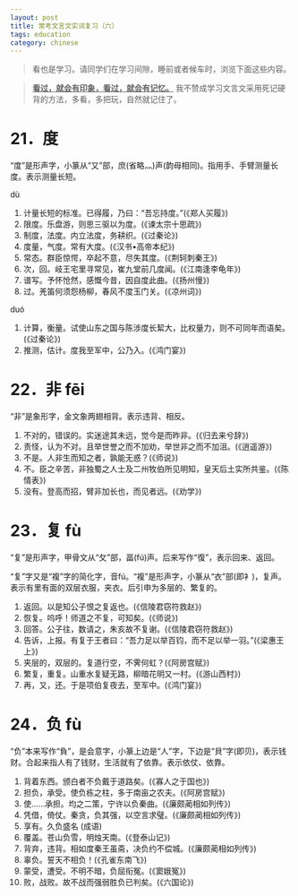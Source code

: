 ```yaml
---
layout: post
title: 常考文言文实词复习（六）
tags: education
category: chinese
---
```


> 看也是学习。请同学们在学习间隙，睡前或者候车时，浏览下面这些内容。

> <u>**看过，就会有印象，看过，就会有记忆。**</u> 我不赞成学习文言文采用死记硬背的方法，多看，多把玩，自然就记住了。

# 21．度

“度”是形声字，小篆从“又”部，庶(省略灬)声(韵母相同)。指用手、手臂测量长度。表示测量长短。

dù

1. 计量长短的标准。已得履，乃曰：“吾忘持度。”(《郑人买履》)
2. 限度。乐盘游，则思三驱以为度。(《谏太宗十思疏》)
3. 制度，法度。内立法度，务耕织。(《过秦论》)
4. 度量，气度。常有大度。(《汉书•高帝本纪》)
5. 常态。群臣惊愕，卒起不意，尽失其度。(《荆轲刺秦王》)
6. 次，回。岐王宅里寻常见，崔九堂前几度闻。(《江南逢李龟年》)
7. 谱写。予怀怆然，感慨今昔，因自度此曲。(《扬州慢》)
8. 过。羌笛何须怨杨柳，春风不度玉门关。(《凉州词》)

duó

1. 计算，衡量。试使山东之国与陈涉度长絜大，比权量力，则不可同年而语矣。(《过秦论》)
2. 推测，估计。度我至军中，公乃入。(《鸿门宴》)


# 22．非 fēi

“非”是象形字，金文象两翅相背。表示违背、相反。

1. 不对的，错误的。实迷途其未远，觉今是而昨非。(《归去来兮辞》)
2. 责怪，认为不对。且举世誉之而不加劝，举世非之而不加沮。(《逍遥游》)
3. 不是。人非生而知之者，孰能无惑？(《师说》)
4. 不。臣之辛苦，非独蜀之人士及二州牧伯所见明知，皇天后土实所共鉴。(《陈情表》)
5. 没有。登高而招，臂非加长也，而见者远。(《劝学》)

# 23．复 fù

“复”是形声字，甲骨文从“攵”部，畐(fú)声。后来写作“復”，表示回来、返回。

“复”字又是“複”字的简化字，音fú。“複”是形声字，小篆从“衣”部(即衤)，复声。表示有里有面的双层衣服，夹衣。后引申为多层的、繁复的。

1. 返回。以是知公子恨之复返也。(《信陵君窃符救赵》)
2. 恢复。呜呼！师道之不复，可知矣。(《师说》)
3. 回答。公子往，数请之，朱亥故不复谢。(《信陵君窃符救赵》)
4. 告诉，上报。有复于王者曰：“吾力足以举百钧，而不足以举一羽。”(《梁惠王上》)
5. 夹层的，双层的。复道行空，不霁何虹？(《阿房宫赋》)
6. 繁复，重复。山重水复疑无路，柳暗花明又一村。(《游山西村》)
7. 再，又，还。于是项伯复夜去，至军中。(《鸿门宴》)


# 24．负 fù

“负”本来写作“負”，是会意字，小篆上边是“人”字，下边是“貝”字(即贝)，表示钱财。合起来指人有了钱财，生活就有了依靠。表示依仗、依靠。

1. 背着东西。颁白者不负戴于道路矣。(《寡人之于国也》)
2. 担负，承受。使负栋之柱，多于南亩之农夫。(《阿房宫赋》)
3. 使……承担。均之二策，宁许以负秦曲。(《廉颇蔺相如列传》)
4. 凭借，倚仗。秦贪，负其强，以空言求璧。(《廉颇蔺相如列传》)
5. 享有。久负盛名 (成语)
6. 覆盖。苍山负雪，明烛天南。(《登泰山记》)
7. 背弃，违背。相如度秦王虽斋，决负约不偿城。(《廉颇蔺相如列传》)
8. 辜负。誓天不相负！(《孔雀东南飞》)
9. 蒙受，遭受。不明不暗，负屈衔冤。(《窦娥冤》)
10. 败，战败。故不战而强弱胜负已判矣。(《六国论》)